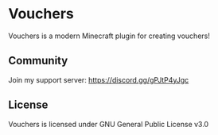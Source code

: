 # Vouchers

Vouchers is a modern Minecraft plugin for creating vouchers!

## Community

Join my support server: https://discord.gg/gPJtP4yJgc

## License

Vouchers is licensed under GNU General Public License v3.0